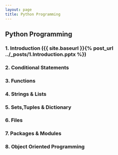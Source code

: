 ```yaml
---
layout: page
title: Python Programming
---
```


## Python Programming

### 1. Introduction ({{ site.baseurl }}{% post_url ../_posts/1.Introduction.pptx %})
### 2. Conditional Statements 
### 3. Functions
### 4. Strings & Lists
### 5. Sets,Tuples & Dictionary
### 6. Files
### 7. Packages & Modules
### 8. Object Oriented Programming
